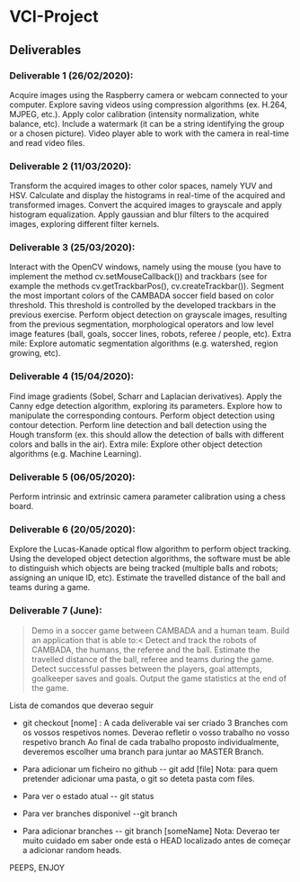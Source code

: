 # VCI-Project
## Deliverables

### Deliverable 1 (26/02/2020): 

  Acquire images using the Raspberry camera or webcam connected to your computer.
  Explore saving videos using compression algorithms (ex. H.264, MJPEG, etc.).
  Apply color calibration (intensity normalization, white balance, etc).
  Include a watermark (it can be a string identifying the group or a chosen picture).
  Video player able to work with the camera in real-time and read video files.

### Deliverable 2 (11/03/2020): 

  Transform the acquired images to other color spaces, namely YUV and HSV.
  Calculate and display the histograms in real-time of the acquired and transformed images.
  Convert the acquired images to grayscale and apply histogram equalization.
  Apply gaussian and blur filters to the acquired images, exploring different filter kernels.
  
### Deliverable 3 (25/03/2020): 

  Interact with the OpenCV windows, namely using the mouse (you have to implement the method cv.setMouseCallback()) and trackbars (see for example the methods cv.getTrackbarPos(), cv.createTrackbar()).
  Segment the most important colors of the CAMBADA soccer field based on color threshold. This threshold is controlled by the developed trackbars in the previous exercise. 
  Perform object detection on grayscale images, resulting from the previous segmentation, morphological operators and low level image features (ball, goals, soccer lines, robots, referee / people, etc).
  Extra mile: Explore automatic segmentation algorithms (e.g. watershed, region growing, etc).

 ###  Deliverable 4 (15/04/2020):

  Find image gradients (Sobel, Scharr and Laplacian derivatives).
  Apply the Canny edge detection algorithm, exploring its parameters. Explore how to manipulate the corresponding contours.
  Perform object detection using contour detection.
  Perform line detection and ball detection using the Hough transform  (ex. this should allow the detection of balls with different colors and balls in the air).
  Extra mile: Explore other object detection algorithms (e.g. Machine Learning).

### Deliverable 5 (06/05/2020): 

  Perform intrinsic and extrinsic camera parameter calibration using a chess board.

### Deliverable 6 (20/05/2020):

  Explore the Lucas-Kanade optical flow algorithm to perform object tracking. Using the developed object detection algorithms, the software must be able to distinguish which objects are being tracked (multiple balls and robots; assigning an unique ID,  etc).
  Estimate the travelled distance of the ball and teams during a game.

### Deliverable 7 (June): 
> Demo in a soccer game between CAMBADA and a human team.
> Build an application that is able to:<
  Detect and track the robots of CAMBADA, the humans, the referee and the ball.
  Estimate the travelled distance of the ball, referee and teams during the game.
  Detect successful passes between the players, goal attempts, goalkeeper saves and goals.
  Output the game statistics at the end of the game.


Lista de comandos que deverao seguir
- git checkout [nome] : A cada deliverable vai ser criado 3 Branches com os vossos respetivos nomes. Deverao refletir o vosso trabalho no vosso respetivo branch
Ao final de cada trabalho proposto individualmente, deveremos escolher uma branch para juntar ao MASTER Branch.

- Para adicionar um ficheiro no github
-- git add [file]
Nota: para quem pretender adicionar uma pasta, o git so deteta pasta com files.

- Para ver o estado atual
-- git status

- Para ver branches disponivel
--git branch

- Para adicionar branches
-- git branch [someName]
Nota: Deverao ter muito cuidado em saber onde está o HEAD localizado antes de começar a adicionar random heads.

PEEPS, ENJOY
